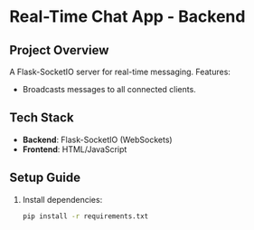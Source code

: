 # Real-Time Chat App - Backend

## Project Overview
A Flask-SocketIO server for real-time messaging. Features:
- Broadcasts messages to all connected clients.

## Tech Stack
- **Backend**: Flask-SocketIO (WebSockets)
- **Frontend**: HTML/JavaScript

## Setup Guide
1. Install dependencies:
   ```bash
   pip install -r requirements.txt
